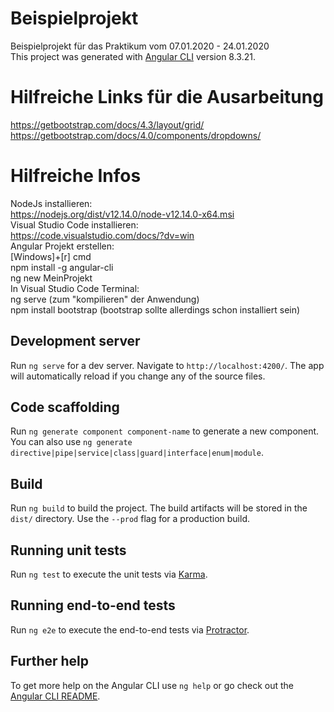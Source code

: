 # Beispielprojekt
Beispielprojekt für das Praktikum vom 07.01.2020 - 24.01.2020  
This project was generated with [Angular CLI](https://github.com/angular/angular-cli) version 8.3.21.

# Hilfreiche Links für die Ausarbeitung
https://getbootstrap.com/docs/4.3/layout/grid/  
https://getbootstrap.com/docs/4.0/components/dropdowns/  

# Hilfreiche Infos
NodeJs installieren:  
	https://nodejs.org/dist/v12.14.0/node-v12.14.0-x64.msi  
Visual Studio Code installieren:  
	https://code.visualstudio.com/docs/?dv=win  
Angular Projekt erstellen:  
	[Windows]+[r] cmd  
	npm install -g angular-cli  
	ng new MeinProjekt  
In Visual Studio Code Terminal:  
	ng serve (zum "kompilieren" der Anwendung)  
	npm install bootstrap (bootstrap sollte allerdings schon installiert sein)  


## Development server

Run `ng serve` for a dev server. Navigate to `http://localhost:4200/`. The app will automatically reload if you change any of the source files.

## Code scaffolding

Run `ng generate component component-name` to generate a new component. You can also use `ng generate directive|pipe|service|class|guard|interface|enum|module`.

## Build

Run `ng build` to build the project. The build artifacts will be stored in the `dist/` directory. Use the `--prod` flag for a production build.

## Running unit tests

Run `ng test` to execute the unit tests via [Karma](https://karma-runner.github.io).

## Running end-to-end tests

Run `ng e2e` to execute the end-to-end tests via [Protractor](http://www.protractortest.org/).

## Further help

To get more help on the Angular CLI use `ng help` or go check out the [Angular CLI README](https://github.com/angular/angular-cli/blob/master/README.md).
